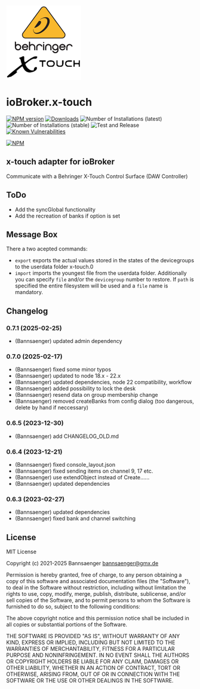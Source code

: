 ![Logo](admin/x-touch.png)
# ioBroker.x-touch

[![NPM version](http://img.shields.io/npm/v/iobroker.x-touch.svg)](https://www.npmjs.com/package/iobroker.x-touch)
[![Downloads](https://img.shields.io/npm/dm/iobroker.x-touch.svg)](https://www.npmjs.com/package/iobroker.x-touch)
![Number of Installations (latest)](http://iobroker.live/badges/x-touch-installed.svg)
![Number of Installations (stable)](http://iobroker.live/badges/x-touch-stable.svg)
![Test and Release](https://github.com/bannsaenger/iobroker.x-touch/workflows/Test%20and%20Release/badge.svg)
[![Known Vulnerabilities](https://snyk.io/test/github/Bannsaenger/ioBroker.x-touch/badge.svg)](https://snyk.io/test/github/Bannsaenger/ioBroker.x-touch)

[![NPM](https://nodei.co/npm/iobroker.x-touch.png?downloads=true)](https://nodei.co/npm/iobroker.x-touch/)

## x-touch adapter for ioBroker

Communicate with a Behringer X-Touch Control Surface (DAW Controller)

## ToDo
- Add the syncGlobal functionality
- Add the recreation of banks if option is set

## Message Box
There a two acepted commands:
* `export` exports the actual values stored in the states of the devicegroups to the userdata folder x-touch.0
* `import` imports the youngest file from the userdata folder. Additionally you can specify `file` and/or the `devicegroup` number to restore. If `path` is specified the entire filesystem will be used and a `file` name is mandatory.  

## Changelog

<!--
    Placeholder for the next version (at the beginning of the line):
    ### **WORK IN PROGRESS**
-->
### 0.7.1 (2025-02-25)
* (Bannsaenger) updated admin dependency

### 0.7.0 (2025-02-17)
* (Bannsaenger) fixed some minor typos
* (Bannsaenger) updated to node 18.x - 22.x
* (Bannsaenger) updated dependencies, node 22 compatibility, workflow
* (Bannsaenger) added possibility to lock the desk
* (Bannsaenger) resend data on group membership change
* (Bannsaenger) removed createBanks from config dialog (too dangerous, delete by hand if neccessary)

### 0.6.5 (2023-12-30)
* (Bannsaenger) add CHANGELOG_OLD.md

### 0.6.4 (2023-12-21)
* (Bannsaenger) fixed console_layout.json
* (Bannsaenger) fixed sending items on channel 9, 17 etc.
* (Bannsaenger) use extendObject instead of Create......
* (Bannsaenger) updated dependencies

### 0.6.3 (2023-02-27)
* (Bannsaenger) updated dependencies
* (Bannsaenger) fixed bank and channel switching

## License
MIT License

Copyright (c) 2021-2025 Bannsaenger <bannsaenger@gmx.de>

Permission is hereby granted, free of charge, to any person obtaining a copy
of this software and associated documentation files (the "Software"), to deal
in the Software without restriction, including without limitation the rights
to use, copy, modify, merge, publish, distribute, sublicense, and/or sell
copies of the Software, and to permit persons to whom the Software is
furnished to do so, subject to the following conditions:

The above copyright notice and this permission notice shall be included in all
copies or substantial portions of the Software.

THE SOFTWARE IS PROVIDED "AS IS", WITHOUT WARRANTY OF ANY KIND, EXPRESS OR
IMPLIED, INCLUDING BUT NOT LIMITED TO THE WARRANTIES OF MERCHANTABILITY,
FITNESS FOR A PARTICULAR PURPOSE AND NONINFRINGEMENT. IN NO EVENT SHALL THE
AUTHORS OR COPYRIGHT HOLDERS BE LIABLE FOR ANY CLAIM, DAMAGES OR OTHER
LIABILITY, WHETHER IN AN ACTION OF CONTRACT, TORT OR OTHERWISE, ARISING FROM,
OUT OF OR IN CONNECTION WITH THE SOFTWARE OR THE USE OR OTHER DEALINGS IN THE
SOFTWARE.